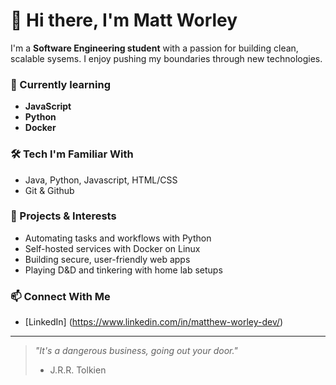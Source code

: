 # 👋 Hi there, I'm Matt Worley

I'm a  **Software Engineering student** with a passion for building clean, scalable sysems. I enjoy pushing my boundaries through new technologies.

### 🌱 Currently learning
- **JavaScript**
- **Python**
- **Docker**

### 🛠️ Tech I'm Familiar With
- Java, Python, Javascript, HTML/CSS
- Git & Github

### 🚧 Projects & Interests
- Automating tasks and workflows with Python
- Self-hosted services with Docker on Linux
- Building secure, user-friendly web apps
- Playing D&D and tinkering with home lab setups

### 📫 Connect With Me
- [LinkedIn] (https://www.linkedin.com/in/matthew-worley-dev/)


---

> _"It's a dangerous business, going out your door."_
> - J.R.R. Tolkien
